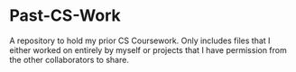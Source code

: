 # Past-CS-Work
A repository to hold my prior CS Coursework. Only includes files that I either worked on entirely by myself or projects that I have permission from the other collaborators to share.
